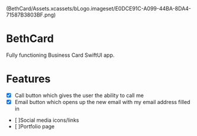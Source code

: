 (BethCard/Assets.xcassets/bLogo.imageset/E0DCE91C-A099-44BA-8DA4-71587B3803BF.png)

# BethCard

Fully functioning Business Card SwiftUI app.

# Features

- [x] Call button which gives the user the ability to call me
- [x] Email button which opens up the new email with my email address filled in
- [ ]Social media icons/links
- [ ]Portfolio page


